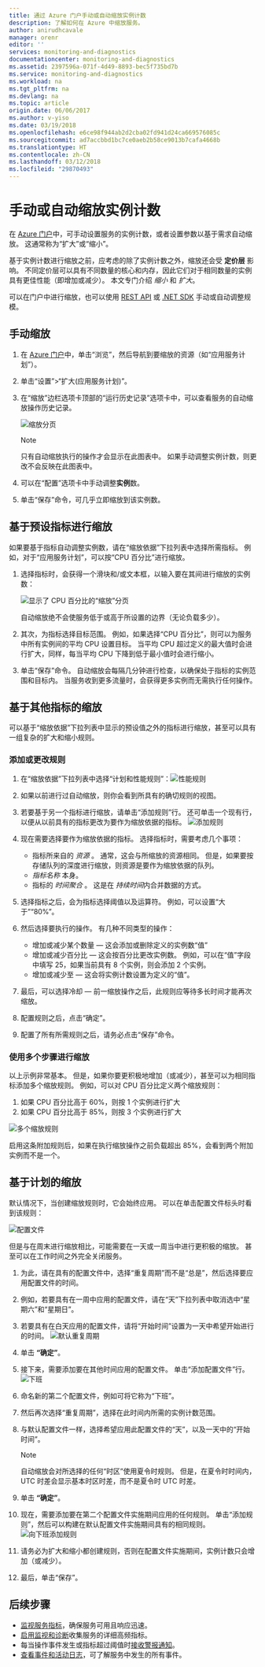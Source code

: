 ```yaml
---
title: 通过 Azure 门户手动或自动缩放实例计数
description: 了解如何在 Azure 中缩放服务。
author: anirudhcavale
manager: orenr
editor: ''
services: monitoring-and-diagnostics
documentationcenter: monitoring-and-diagnostics
ms.assetid: 2397596a-071f-4d49-8893-bec5f735bd7b
ms.service: monitoring-and-diagnostics
ms.workload: na
ms.tgt_pltfrm: na
ms.devlang: na
ms.topic: article
origin.date: 06/06/2017
ms.author: v-yiso
ms.date: 03/19/2018
ms.openlocfilehash: e6ce98f944ab2d2cba02fd941d24ca669576085c
ms.sourcegitcommit: ad7accbbd1bc7ce0aeb2b58ce9013b7cafa4668b
ms.translationtype: HT
ms.contentlocale: zh-CN
ms.lasthandoff: 03/12/2018
ms.locfileid: "29870493"
---
```

# <a name="scale-instance-count-manually-or-automatically"></a>手动或自动缩放实例计数

在 [Azure 门户](https://portal.azure.cn/)中，可手动设置服务的实例计数，或者设置参数以基于需求自动缩放。 这通常称为“扩大”或“缩小”。

基于实例计数进行缩放之前，应考虑的除了实例计数之外，缩放还会受 **定价层** 影响。 不同定价层可以具有不同数量的核心和内存，因此它们对于相同数量的实例具有更佳性能（即增加或减少）。 本文专门介绍 *缩小* 和 *扩大*。

可以在门户中进行缩放，也可以使用 [REST API](https://msdn.microsoft.com/zh-cn/library/azure/dn931953.aspx) 或 [.NET SDK](https://www.nuget.org/packages/Microsoft.Azure.Management.Monitor) 手动或自动调整规模。

## <a name="scaling-manually"></a>手动缩放
1. 在 [Azure 门户](https://portal.azure.cn/)中，单击“浏览”，然后导航到要缩放的资源（如“应用服务计划”）。
2. 单击“设置”>“扩大(应用服务计划)”。
3. 在“缩放”边栏选项卡顶部的“运行历史记录”选项卡中，可以查看服务的自动缩放操作历史记录。
   
    ![缩放分页](./media/insights-how-to-scale/Insights_ScaleBladeDayZero.png)
   
   > [!NOTE]
   > 只有自动缩放执行的操作才会显示在此图表中。 如果手动调整实例计数，则更改不会反映在此图表中。
   > 
   > 
4. 可以在“配置”选项卡中手动调整**实例**数。
5. 单击“保存”命令，可几乎立即缩放到该实例数。

## <a name="scaling-based-on-a-pre-set-metric"></a>基于预设指标进行缩放

如果要基于指标自动调整实例数，请在“缩放依据”下拉列表中选择所需指标。 例如，对于“应用服务计划”，可以按“CPU 百分比”进行缩放。

1. 选择指标时，会获得一个滑块和/或文本框，以输入要在其间进行缩放的实例数：

    ![显示了 CPU 百分比的“缩放”分页](./media/insights-how-to-scale/Insights_ScaleBladeCPU.png) 

    自动缩放绝不会使服务低于或高于所设置的边界（无论负载多少）。

2. 其次，为指标选择目标范围。 例如，如果选择“CPU 百分比”，则可以为服务中所有实例间的平均 CPU 设置目标。 当平均 CPU 超过定义的最大值时会进行扩大，同样，每当平均 CPU 下降到低于最小值时会进行缩小。

3. 单击“保存”命令。 自动缩放会每隔几分钟进行检查，以确保处于指标的实例范围和目标内。 当服务收到更多流量时，会获得更多实例而无需执行任何操作。

## <a name="scale-based-on-other-metrics"></a>基于其他指标的缩放

可以基于“缩放依据”下拉列表中显示的预设值之外的指标进行缩放，甚至可以具有一组复杂的扩大和缩小规则。

### <a name="adding-or-changing-a-rule"></a>添加或更改规则

1. 在“缩放依据”下拉列表中选择“计划和性能规则”：![性能规则](./media/insights-how-to-scale/Insights_PerformanceRules.png)

2. 如果以前进行过自动缩放，则你会看到所具有的确切规则的视图。

3. 若要基于另一个指标进行缩放，请单击“添加规则”行。 还可单击一个现有行，以便从以前具有的指标更改为要作为缩放依据的指标。
![添加规则](./media/insights-how-to-scale/Insights_AddRule.png)

4. 现在需要选择要作为缩放依据的指标。 选择指标时，需要考虑几个事项：
    * 指标所来自的 *资源* 。 通常，这会与所缩放的资源相同。 但是，如果要按存储队列的深度进行缩放，则资源是要作为缩放依据的队列。
    * *指标名称* 本身。 
    * 指标的 *时间聚合* 。 这是在 *持续时间*内合并数据的方式。

5. 选择指标之后，会为指标选择阈值以及运算符。 例如，可以设置“大于”“80%”。 

6. 然后选择要执行的操作。 有几种不同类型的操作：
    * 增加或减少某个数量 — 这会添加或删除定义的实例数“值” 
    * 增加或减少百分比 — 这会按百分比更改实例数。 例如，可以在“值”字段中填写 25，如果当前具有 8 个实例，则会添加 2 个实例。
    * 增加或减少至 — 这会将实例计数设置为定义的“值”。

7. 最后，可以选择冷却 — 前一缩放操作之后，此规则应等待多长时间才能再次缩放。

8. 配置规则之后，点击“确定”。 

9. 配置了所有所需规则之后，请务必点击“保存”命令。

### <a name="scaling-with-multiple-steps"></a>使用多个步骤进行缩放

以上示例非常基本。 但是，如果你要更积极地增加（或减少），甚至可以为相同指标添加多个缩放规则。 例如，可以对 CPU 百分比定义两个缩放规则：

1. 如果 CPU 百分比高于 60%，则按 1 个实例进行扩大
2. 如果 CPU 百分比高于 85%，则按 3 个实例进行扩大

![多个缩放规则](./media/insights-how-to-scale/Insights_MultipleScaleRules.png)

启用这条附加规则后，如果在执行缩放操作之前负载超出 85%，会看到两个附加实例而不是一个。 

## <a name="scale-based-on-a-schedule"></a>基于计划的缩放

默认情况下，当创建缩放规则时，它会始终应用。 可以在单击配置文件标头时看到该规则：

![配置文件](./media/insights-how-to-scale/Insights_Profile.png)

但是与在周末进行缩放相比，可能需要在一天或一周当中进行更积极的缩放。 甚至可以在工作时间之外完全关闭服务。

1. 为此，请在具有的配置文件中，选择“重复周期”而不是“总是”，然后选择要应用配置文件的时间。

2. 例如，若要具有在一周中应用的配置文件，请在“天”下拉列表中取消选中“星期六”和“星期日”。

3. 若要具有在白天应用的配置文件，请将“开始时间”设置为一天中希望开始进行的时间。
    ![默认重复周期](./media/insights-how-to-scale/Insights_ProfileRecurrence.png)

4. 单击 **“确定”**。

5. 接下来，需要添加要在其他时间应用的配置文件。 单击“添加配置文件”行。 
    ![下班](./media/insights-how-to-scale/Insights_ProfileOffWork.png)

6. 命名新的第二个配置文件，例如可将它称为“下班”。 

7. 然后再次选择“重复周期”，选择在此时间内所需的实例计数范围。

8. 与默认配置文件一样，选择希望应用此配置文件的“天”，以及一天中的“开始时间”。
   
   > [!NOTE]
   > 自动缩放会对所选择的任何“时区”使用夏令时规则。 但是，在夏令时时间内，UTC 时差会显示基本时区时差，而不是夏令时 UTC 时差。
   > 
   > 
   
9. 单击 **“确定”**。

10. 现在，需要添加要在第二个配置文件实施期间应用的任何规则。 单击“添加规则”，然后可以构建在默认配置文件实施期间具有的相同规则。
    ![向下班添加规则](./media/insights-how-to-scale/Insights_RuleOffWork.png)

11. 请务必为扩大和缩小都创建规则，否则在配置文件实施期间，实例计数只会增加（或减少）。 

12. 最后，单击“保存”。

## <a name="next-steps"></a>后续步骤
* [监视服务指标](./insights-how-to-customize-monitoring.md)，确保服务可用且响应迅速。
* [启用监视和诊断](./insights-how-to-use-diagnostics.md)收集服务的详细高频指标。
* 每当操作事件发生或指标超过阈值时[接收警报通知](insights-receive-alert-notifications.md)。
* [查看事件和活动日志](./insights-debugging-with-events.md)，可了解服务中发生的所有事件。
